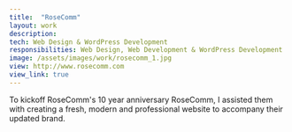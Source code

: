 ```yaml
---
title:  "RoseComm"
layout: work
description: 
tech: Web Design & WordPress Development
responsibilities: Web Design, Web Development & WordPress Development
image: /assets/images/work/rosecomm_1.jpg
view: http://www.rosecomm.com
view_link: true
---
```


To kickoff RoseComm's 10 year anniversary RoseComm, I assisted them with creating a fresh, modern and professional website to accompany their updated brand.





